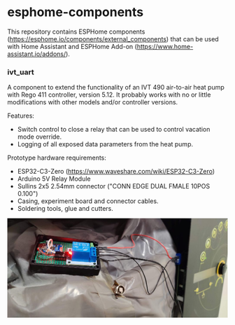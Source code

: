 # esphome-components

This repository contains ESPHome components (https://esphome.io/components/external_components) that can be used with Home Assistant and ESPHome Add-on (https://www.home-assistant.io/addons/).

### ivt_uart

A component to extend the functionality of an IVT 490 air-to-air heat pump with Rego 411 controller, version 5.12. It probably works with no or little modifications with other models and/or controller versions.

Features:
- Switch control to close a relay that can be used to control vacation mode override.
- Logging of all exposed data parameters from the heat pump.

Prototype hardware requirements:
- ESP32-C3-Zero (https://www.waveshare.com/wiki/ESP32-C3-Zero)
- Arduino 5V Relay Module
- Sullins 2x5 2.54mm connector ("CONN EDGE DUAL FMALE 10POS 0.100")
- Casing, experiment board and connector cables.
- Soldering tools, glue and cutters.

![Image of prototype hardware for ivt490_rego411 component](/assets/images/ivt_gateway_prototype.jpg)
